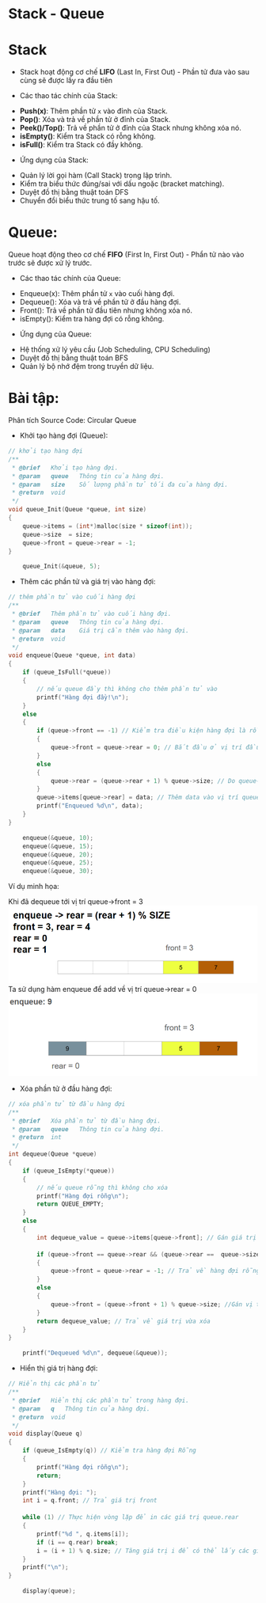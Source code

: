 # Stack - Queue

# Stack

- Stack hoạt động cơ chế **LIFO** (Last In, First Out) - Phần tử đưa vào sau cùng sẽ được lấy ra đầu tiên

- Các thao tác chính của Stack:

+ **Push(x)**: Thêm phần tử ``x`` vào đỉnh của Stack.
+ **Pop()**: Xóa và trả về phần tử ở đỉnh của Stack.
+ **Peek()/Top()**: Trả về phần tử ở đỉnh của Stack nhưng không xóa nó.
+ **isEmpty()**: Kiểm tra Stack có rỗng không.
+ **isFull()**: Kiểm tra Stack có đầy không.

- Ứng dụng của Stack:

+ Quản lý lời gọi hàm (Call Stack) trong lập trình.
+ Kiểm tra biểu thức đúng/sai với dấu ngoặc (bracket matching).
+ Duyệt đồ thị bằng thuật toán DFS
+ Chuyển đổi biểu thức trung tố sang hậu tố.

# Queue:

Queue hoạt động theo cơ chế **FIFO** (First In, First Out) - Phẩn tử nào vào trước sẽ được xử lý trước.

- Các thao tác chính của Queue:

+ Enqueue(x): Thêm phần tử ``x`` vào cuối hàng đợi.
+ Dequeue(): Xóa và trả về phần tử ở đầu hàng đợi.
+ Front(): Trả về phần tử đầu tiên nhưng không xóa nó.
+ isEmpty(): Kiểm tra hàng đợi có rỗng không.

- Ứng dụng của Queue:
+ Hệ thống xử lý yêu cầu (Job Scheduling, CPU Scheduling)
+ Duyệt đồ thị bằng thuật toán BFS
+ Quản lý bộ nhớ đệm trong truyền dữ liệu.


# Bài tập:

Phân tích Source Code: Circular Queue

- Khởi tạo hàng đợi (Queue):

```C
// khởi tạo hàng đợi
/**
 * @brief   Khởi tạo hàng đợi.
 * @param   queue   Thông tin của hàng đợi.
 * @param   size    Số lượng phần tử tối đa của hàng đợi.
 * @return  void
 */
void queue_Init(Queue *queue, int size)
{
    queue->items = (int*)malloc(size * sizeof(int));
    queue->size  = size;
    queue->front = queue->rear = -1;
}
```

```C
    queue_Init(&queue, 5);
```

- Thêm các phần tử và giá trị vào hàng đợi:

```C
// thêm phần tử vào cuối hàng đợi
/**
 * @brief   Thêm phần tử vào cuối hàng đợi.
 * @param   queue   Thông tin của hàng đợi.
 * @param   data    Giá trị cần thêm vào hàng đợi.
 * @return  void
 */
void enqueue(Queue *queue, int data)
{
    if (queue_IsFull(*queue))
    {
        // nếu queue đầy thì không cho thêm phần tử vào
        printf("Hàng đợi đầy!\n");
    }
    else
    {
        if (queue->front == -1) // Kiểm tra điều kiện hàng đợi là rỗng
        {
            queue->front = queue->rear = 0; // Bắt đầu ở vị trí đầu tiên
        }
        else
        {
            queue->rear = (queue->rear + 1) % queue->size; // Do queue-> rear = (queue->size - 1) nên khi queue->rear tăng lên 1 và chia queue->size và lấy số dư gán lại vị trí cho queue->rear
        }
        queue->items[queue->rear] = data; // Thêm data vào vị trí queue->rear
        printf("Enqueued %d\n", data);
    }
}
```

```C
    enqueue(&queue, 10);
    enqueue(&queue, 15);
    enqueue(&queue, 20);
    enqueue(&queue, 25);
    enqueue(&queue, 30);
```

Ví dụ minh họa:

Khi đã dequeue tới vị trí queue->front = 3
![alt text](image.png)
Ta sử dụng hàm enqueue để add về vị trí queue->rear = 0
![alt text](image-1.png)

- Xóa phần tử ở đầu hàng đợi:

```C
// xóa phần tử từ đầu hàng đợi
/**
 * @brief   Xóa phần tử từ đầu hàng đợi.
 * @param   queue   Thông tin của hàng đợi.
 * @return  int
 */
int dequeue(Queue *queue)
{
    if (queue_IsEmpty(*queue))
    {
        // nếu queue rỗng thì không cho xóa
        printf("Hàng đợi rỗng\n");
        return QUEUE_EMPTY;
    }
    else
    {
        int dequeue_value = queue->items[queue->front]; // Gán giá trị queue->front hiện tại vào 1 biến trung gian

        if (queue->front == queue->rear && (queue->rear ==  queue->size - 1)) // Vị trí phần tử là ở vị trí cuối cùng của hàng đợi
        {
            queue->front = queue->rear = -1; // Trả về hàng đợi rỗng
        }
        else
        {
            queue->front = (queue->front + 1) % queue->size; //Gán vị trí mới cho queue->front
        }
        return dequeue_value; // Trả về giá trị vừa xóa
    }
}
```

```C
    printf("Dequeued %d\n", dequeue(&queue));
```

- Hiển thị giá trị hàng đợi:

```C
// Hiển thị các phần tử
/**
 * @brief   Hiển thị các phần tử trong hàng đợi.
 * @param   q   Thông tin của hàng đợi.
 * @return  void
 */
void display(Queue q)
{
    if (queue_IsEmpty(q)) // Kiểm tra hàng đợi Rỗng
    {
        printf("Hàng đợi rỗng\n");
        return;
    }
    printf("Hàng đợi: ");
    int i = q.front; // Trả giá trị front

    while (1) // Thực hiện vòng lặp để in các giá trị queue.rear
    {
        printf("%d ", q.items[i]);
        if (i == q.rear) break;
        i = (i + 1) % q.size; // Tăng giá trị i để có thể lấy các giá trị ở phía trước
    }
    printf("\n");
}
```

```C
    display(queue);
```